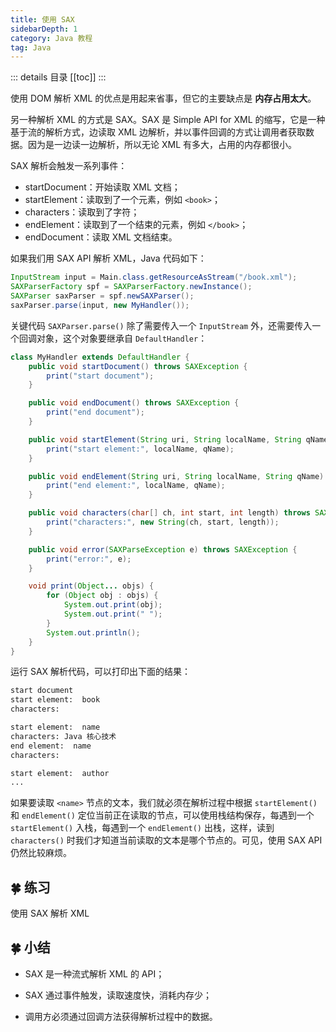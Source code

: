 ```yaml
---
title: 使用 SAX
sidebarDepth: 1
category: Java 教程
tag: Java
---
```


::: details 目录
[[toc]]
:::

使用 DOM 解析 XML 的优点是用起来省事，但它的主要缺点是 **内存占用太大**。

另一种解析 XML 的方式是 SAX。SAX 是 Simple API for XML 的缩写，它是一种基于流的解析方式，边读取 XML 边解析，并以事件回调的方式让调用者获取数据。因为是一边读一边解析，所以无论 XML 有多大，占用的内存都很小。

SAX 解析会触发一系列事件：

- startDocument：开始读取 XML 文档；
- startElement：读取到了一个元素，例如 `<book>`；
- characters：读取到了字符；
- endElement：读取到了一个结束的元素，例如 `</book>`；
- endDocument：读取 XML 文档结束。

如果我们用 SAX API 解析 XML，Java 代码如下：

```java
InputStream input = Main.class.getResourceAsStream("/book.xml");
SAXParserFactory spf = SAXParserFactory.newInstance();
SAXParser saxParser = spf.newSAXParser();
saxParser.parse(input, new MyHandler());
```

关键代码 `SAXParser.parse()` 除了需要传入一个 `InputStream` 外，还需要传入一个回调对象，这个对象要继承自 `DefaultHandler`：

```java
class MyHandler extends DefaultHandler {
    public void startDocument() throws SAXException {
        print("start document");
    }

    public void endDocument() throws SAXException {
        print("end document");
    }

    public void startElement(String uri, String localName, String qName, Attributes attributes) throws SAXException {
        print("start element:", localName, qName);
    }

    public void endElement(String uri, String localName, String qName) throws SAXException {
        print("end element:", localName, qName);
    }

    public void characters(char[] ch, int start, int length) throws SAXException {
        print("characters:", new String(ch, start, length));
    }

    public void error(SAXParseException e) throws SAXException {
        print("error:", e);
    }

    void print(Object... objs) {
        for (Object obj : objs) {
            System.out.print(obj);
            System.out.print(" ");
        }
        System.out.println();
    }
}
```

运行 SAX 解析代码，可以打印出下面的结果：

```sh
start document
start element:  book
characters:

start element:  name
characters: Java 核心技术
end element:  name
characters:

start element:  author
...
```

如果要读取 `<name>` 节点的文本，我们就必须在解析过程中根据 `startElement()` 和 `endElement()` 定位当前正在读取的节点，可以使用栈结构保存，每遇到一个 `startElement()` 入栈，每遇到一个 `endElement()` 出栈，这样，读到 `characters()` 时我们才知道当前读取的文本是哪个节点的。可见，使用 SAX API 仍然比较麻烦。

## 🍀 练习

使用 SAX 解析 XML

## 🍀 小结

- SAX 是一种流式解析 XML 的 API；

- SAX 通过事件触发，读取速度快，消耗内存少；

- 调用方必须通过回调方法获得解析过程中的数据。
